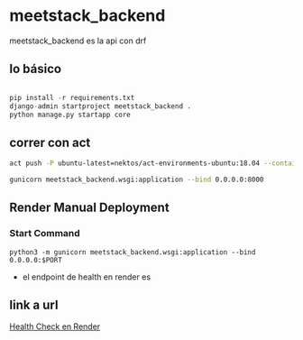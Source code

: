 # meetstack_backend

meetstack_backend es la api con drf

## lo básico

```python

pip install -r requirements.txt
django-admin startproject meetstack_backend .
python manage.py startapp core
```

## correr con act

```bash
act push -P ubuntu-latest=nektos/act-environments-ubuntu:18.04 --container-architecture linux/amd64

```

```bash
gunicorn meetstack_backend.wsgi:application --bind 0.0.0.0:8000
```

## Render Manual Deployment

### Start Command

```
python3 -m gunicorn meetstack_backend.wsgi:application --bind 0.0.0.0:$PORT
```

- el endpoint de health en render es

## link a url

[Health Check en Render](https://meetstack-backend.onrender.com/api/v1/health/)
